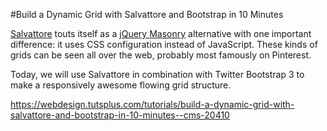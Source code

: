 #Build a Dynamic Grid with Salvattore and Bootstrap in 10 Minutes

[Salvattore](http://salvattore.com/) touts itself as a [jQuery Masonry](http://masonry.desandro.com/) alternative with one important difference: it uses CSS configuration instead of JavaScript. These kinds of grids can be seen all over the web, probably most famously on Pinterest.

Today, we will use Salvattore in combination with Twitter Bootstrap 3 to make a responsively awesome flowing grid structure.

https://webdesign.tutsplus.com/tutorials/build-a-dynamic-grid-with-salvattore-and-bootstrap-in-10-minutes--cms-20410
